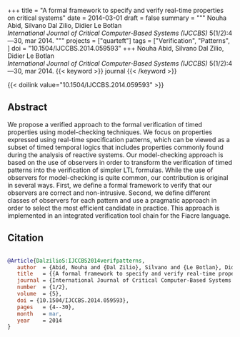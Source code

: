 +++
title = "A formal framework to specify and verify real-time properties on critical systems"
date = 2014-03-01
draft = false
summary = """
Nouha Abid, Silvano Dal Zilio, Didier Le Botlan <br />
_International Journal of Critical Computer-Based Systems (IJCCBS)_ 5(1/2):4—30, mar 2014.
"""
projects = ["quarteft"]
tags = ["Verification", "Patterns", ]
doi = "10.1504/IJCCBS.2014.059593"
+++
Nouha Abid, Silvano Dal Zilio, Didier Le Botlan <br />
_International Journal of Critical Computer-Based Systems (IJCCBS)_ 5(1/2):4—30, mar 2014.
{{< keyword >}} journal {{< /keyword >}}


{{< doilink value="10.1504/IJCCBS.2014.059593" >}}

## Abstract
 We propose a verified approach to the formal verification of timed properties using
        model-checking techniques. We focus on properties expressed using real-time specification
        patterns, which can be viewed as a subset of timed temporal logics that includes properties
        commonly found during the analysis of reactive systems. Our model-checking approach is based
        on the use of observers in order to transform the verification of timed patterns into the
        verification of simpler LTL formulas. While the use of observers for model-checking is quite
        common, our contribution is original in several ways. First, we define a formal framework to
        verify that our observers are correct and non-intrusive. Second, we define different classes
        of observers for each pattern and use a pragmatic approach in order to select the most
        efficient candidate in practice. This approach is implemented in an integrated verification
        tool chain for the Fiacre language.



## Citation

```bibtex

@Article{DalzilioS:IJCCBS2014verifpatterns,
   author  = {Abid, Nouha and {Dal Zilio}, Silvano and {Le Botlan}, Didier},
   title   = {{A formal framework to specify and verify real-time properties on critical systems}},
   journal = {International Journal of Critical Computer-Based Systems (IJCCBS)},
   number  = {1/2},
   volume  = {5},
   doi = {10.1504/IJCCBS.2014.059593},
   pages   = {4--30},
   month   = mar, 
   year    = 2014
}

````
